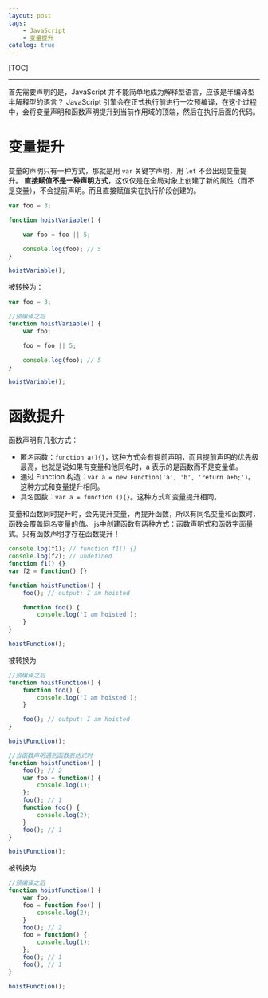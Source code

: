 ```yaml
---
layout: post
tags: 
    - JavaScript
    - 变量提升
catalog: true
---
```


[TOC]

---

首先需要声明的是，JavaScript 并不能简单地成为解释型语言，应该是半编译型半解释型的语言？
JavaScript 引擎会在正式执行前进行一次预编译，在这个过程中，会将变量声明和函数声明提升到当前作用域的顶端，然后在执行后面的代码。

# 变量提升
变量的声明只有一种方式，那就是用 `var` 关键字声明，用 `let` 不会出现变量提升。
**直接赋值不是一种声明方式**，这仅仅是在全局对象上创建了新的属性（而不是变量），不会提前声明。而且直接赋值实在执行阶段创建的。
```JavaScript
var foo = 3;

function hoistVariable() {

    var foo = foo || 5;

    console.log(foo); // 5
}

hoistVariable();
```
被转换为：
```JavaScript
var foo = 3;

//预编译之后
function hoistVariable() {
    var foo;

    foo = foo || 5;

    console.log(foo); // 5
}

hoistVariable();
```

# 函数提升
函数声明有几张方式：
- 匿名函数：`function a(){}`，这种方式会有提前声明，而且提前声明的优先级最高，也就是说如果有变量和他同名时，a 表示的是函数而不是变量值。
- 通过 Function 构造：`var a = new Function('a', 'b', 'return a+b;')`。这种方式和变量提升相同。
- 具名函数：`var a = function (){}`。这种方式和变量提升相同。

变量和函数同时提升时，会先提升变量，再提升函数，所以有同名变量和函数时，函数会覆盖同名变量的值。
js中创建函数有两种方式：函数声明式和函数字面量式。只有函数声明才存在函数提升！
```JavaScript
console.log(f1); // function f1() {}   
console.log(f2); // undefined  
function f1() {}
var f2 = function() {}
```
```JavaScript
function hoistFunction() {
    foo(); // output: I am hoisted

    function foo() {
        console.log('I am hoisted');
    }
}

hoistFunction();
```
被转换为
```JavaScript
//预编译之后
function hoistFunction() {
    function foo() {
        console.log('I am hoisted');
    }

    foo(); // output: I am hoisted
}

hoistFunction();
```
```JavaScript
//当函数声明遇到函数表达式时
function hoistFunction() {
    foo(); // 2
    var foo = function() {
        console.log(1);
    };
    foo(); // 1
    function foo() {
        console.log(2);
    }
    foo(); // 1
}

hoistFunction();
```
被转换为
```JavaScript
//预编译之后
function hoistFunction() {
    var foo;
    foo = function foo() {
        console.log(2);
    }
    foo(); // 2
    foo = function() {
        console.log(1);
    };
    foo(); // 1
    foo(); // 1
}

hoistFunction();
```
